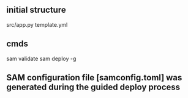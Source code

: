 ## initial structure
src/app.py
template.yml

## cmds
sam validate
sam deploy -g

## SAM configuration file [samconfig.toml] was generated during the guided deploy process

